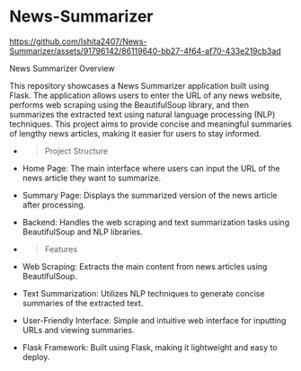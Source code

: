 # News-Summarizer
https://github.com/Ishita2407/News-Summarizer/assets/91796142/86119640-bb27-4f64-af70-433e219cb3ad

News Summarizer Overview

This repository showcases a News Summarizer application built using Flask. The application allows users to enter the URL of any news website, performs web scraping using the BeautifulSoup library, and then summarizes the extracted text using natural language processing (NLP) techniques. This project aims to provide concise and meaningful summaries of lengthy news articles, making it easier for users to stay informed.

- > Project Structure
  > 
- Home Page: The main interface where users can input the URL of the news article they want to summarize.
- Summary Page: Displays the summarized version of the news article after processing.
- Backend: Handles the web scraping and text summarization tasks using BeautifulSoup and NLP libraries.
  
- > Features
- Web Scraping: Extracts the main content from news articles using BeautifulSoup.
- Text Summarization: Utilizes NLP techniques to generate concise summaries of the extracted text.
- User-Friendly Interface: Simple and intuitive web interface for inputting URLs and viewing summaries.
- Flask Framework: Built using Flask, making it lightweight and easy to deploy.
